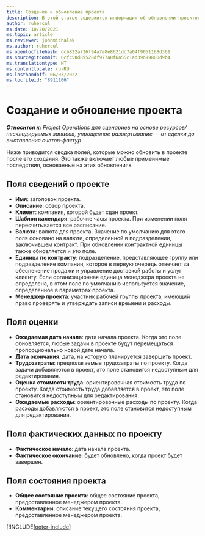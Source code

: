 ```yaml
---
title: Создание и обновление проекта
description: В этой статье содержится информация об обновлении проектов Project Operations.
author: ruhercul
ms.date: 10/20/2021
ms.topic: article
ms.reviewer: johnmichalak
ms.author: ruhercul
ms.openlocfilehash: dcb822a726f94a7e8e8621dc7a04f9051168d361
ms.sourcegitcommit: 6cfc50d89528df977a8f6a55c1ad39d99800d9b4
ms.translationtype: HT
ms.contentlocale: ru-RU
ms.lasthandoff: 06/03/2022
ms.locfileid: "8911106"
---
```

# <a name="create-and-update-a-project"></a>Создание и обновление проекта

_**Относится к:** Project Operations для сценариев на основе ресурсов/нескладируемых запасов, упрощенное развертывание — от сделки до выставления счетов-фактур_

Ниже приводится сводка полей, которые можно обновить в проекте после его создания. Это также включает любые применимые последствия, основанные на этих обновлениях.

## <a name="project-detail-fields"></a>Поля сведений о проекте

- **Имя**: заголовок проекта.
- **Описание**: обзор проекта.
- **Клиент**: компания, которой будет сдан проект.
- **Шаблон календаря**: рабочие часы проекта. При изменении поля пересчитывается все расписание.
- **Валюта**: валюта для проекта. Значение по умолчанию для этого поля основано на валюте, определенной в подразделении, заключившем контракт. При обновлении контрактной единицы также обновляется и это поле.
- **Единица по контракту**: подразделение, представляющее группу или подразделение компании, которое в первую очередь отвечает за обеспечение продажи и управление доставкой работы и услуг клиенту.  Если организационная единица менеджера проекта не определена, в этом поле по умолчанию используется значение, определенное в параметрах проекта.
- **Менеджер проекта**: участник рабочей группы проекта, имеющий право проверять и утверждать записи времени и расходы.

## <a name="estimate-fields"></a>Поля оценки

- **Ожидаемая дата начала**: дата начала проекта. Когда это поле обновляется, любые задачи в проекте будут перемещаться пропорционально новой дате начала.
- **Дата окончания**: дата, на которую планируется завершить проект.
- **Трудозатраты**: предполагаемые трудозатраты по проекту. Когда задачи добавляются в проект, это поле становится недоступным для редактирования.
- **Оценка стоимости труда**: ориентировочная стоимость труда по проекту. Когда стоимость труда добавляется в проект, это поле становится недоступным для редактирования.
- **Ожидаемые расходы**: ориентировочные расходы по проекту. Когда расходы добавляются в проект, это поле становится недоступным для редактирования.

## <a name="project-actual-fields"></a>Поля фактических данных по проекту
- **Фактическое начало**: дата начала проекта.
- **Фактическое окончание**: будет обновлено, когда проект будет завершен.

## <a name="project-status-fields"></a>Поля состояния проекта

- **Общее состояние проекта**: общее состояние проекта, предоставленное менеджером проекта.
- **Комментарии**: описание текущего состояния проекта, предоставленное менеджером проекта.



[!INCLUDE[footer-include](../includes/footer-banner.md)]
